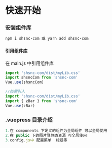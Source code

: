 # 快速开始

### 安装组件库

```bash
npm i shsnc-com 或 yarn add shsnc-com
```

#### 引用组件库

在 main.js 中引用组件库

```js
import 'shsnc-com/dist/myLib.css'
import shsncCom from 'shsnc-com'
Vue.use(shsncCom)

//按需引入
import 'shsnc-com/dist/myLib.css'
import { zBar } from 'shsnc-com'
Vue.use(zBar)
```

### .vuepress 目录介绍

```js
1.在 components 下定义的组件为全局组件 可以全局使用
2.在 public 下的图片登静态资源 可全局使用
3.config.js中 配置菜单  标题等
```
